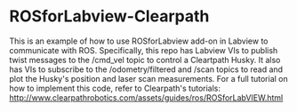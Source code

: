 # ROSforLabview-Clearpath
This is an example of how to use ROSforLabview add-on in Labview to communicate with ROS. Specifically, this repo has Labview VIs to publish twist messages to the /cmd_vel topic to control a Cleartpath Husky. It also has VIs to subscribe to the /odometry/filtered and /scan topics to read and plot the Husky's position and laser scan measurements.
For a full tutorial on how to implement this code, refer to Clearpath's tutorials: http://www.clearpathrobotics.com/assets/guides/ros/ROSforLabVIEW.html
